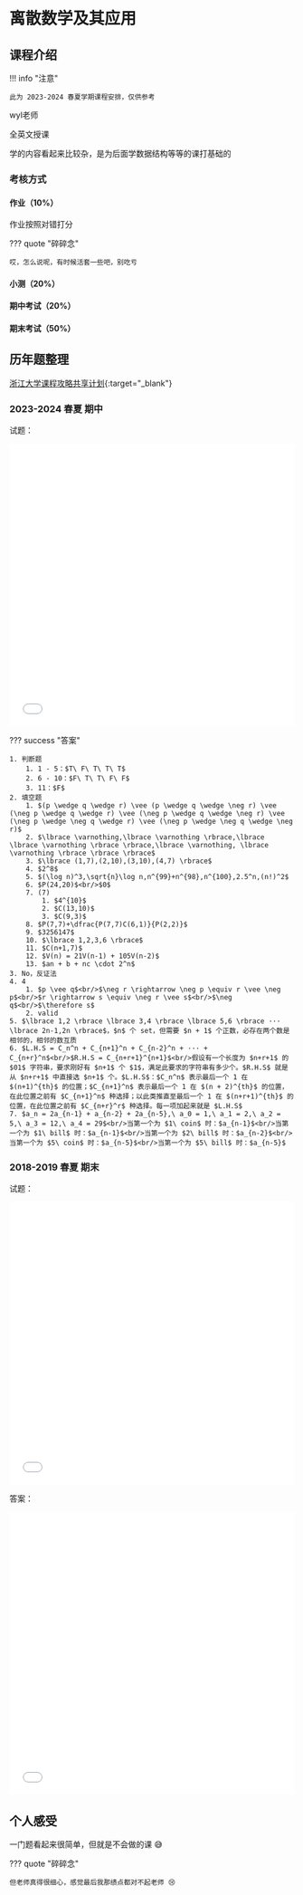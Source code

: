 # 离散数学及其应用

<!-- !!! tip "说明"

    本文档正在更新中…… -->

## 课程介绍

!!! info "注意"

    此为 2023-2024 春夏学期课程安排，仅供参考

wyl老师

全英文授课

学的内容看起来比较杂，是为后面学数据结构等等的课打基础的

### 考核方式

#### 作业（10%）

作业按照对错打分

??? quote "碎碎念"

    哎，怎么说呢，有时候活套一些吧，别吃亏

#### 小测（20%）

#### 期中考试（20%）

#### 期末考试（50%）

## 历年题整理

[浙江大学课程攻略共享计划](https://qsctech.github.io/zju-icicles/%E7%A6%BB%E6%95%A3%E6%95%B0%E5%AD%A6%E5%8F%8A%E5%85%B6%E5%BA%94%E7%94%A8/){:target="_blank"}

### 2023-2024 春夏 期中

试题：

<embed src="../../../file/discrete_math/discrete_doc3.pdf" type="application/pdf" width="100%" height="500" />

??? success "答案"

    1. 判断题
        1. 1 - 5：$T\ F\ T\ T\ T$
        2. 6 - 10：$F\ T\ T\ F\ F$
        3. 11：$F$
    2. 填空题
        1. $(p \wedge q \wedge r) \vee (p \wedge q \wedge \neg r) \vee (\neg p \wedge q \wedge r) \vee (\neg p \wedge q \wedge \neg r) \vee (\neg p \wedge \neg q \wedge r) \vee (\neg p \wedge \neg q \wedge \neg r)$
        2. $\lbrace \varnothing,\lbrace \varnothing \rbrace,\lbrace \lbrace \varnothing \rbrace \rbrace,\lbrace \varnothing, \lbrace \varnothing \rbrace \rbrace \rbrace$
        3. $\lbrace (1,7),(2,10),(3,10),(4,7) \rbrace$
        4. $2^8$
        5. $(\log n)^3,\sqrt{n}\log n,n^{99}+n^{98},n^{100},2.5^n,(n!)^2$
        6. $P(24,20)$<br/>$0$
        7. (7)
            1. $4^{10}$
            2. $C(13,10)$
            3. $C(9,3)$
        8. $P(7,7)+\dfrac{P(7,7)C(6,1)}{P(2,2)}$
        9. $3256147$
        10. $\lbrace 1,2,3,6 \rbrace$
        11. $C(n+1,7)$
        12. $V(n) = 21V(n-1) + 105V(n-2)$
        13. $an + b + nc \cdot 2^n$
    3. No，反证法
    4. 4
        1. $p \vee q$<br/>$\neg r \rightarrow \neg p \equiv r \vee \neg p$<br/>$r \rightarrow s \equiv \neg r \vee s$<br/>$\neg q$<br/>$\therefore s$
        2. valid
    5. $\lbrace 1,2 \rbrace \lbrace 3,4 \rbrace \lbrace 5,6 \rbrace ··· \lbrace 2n-1,2n \rbrace$，$n$ 个 set，但需要 $n + 1$ 个正数，必存在两个数是相邻的，相邻的数互质
    6. $L.H.S = C_n^n + C_{n+1}^n + C_{n-2}^n + ··· + C_{n+r}^n$<br/>$R.H.S = C_{n+r+1}^{n+1}$<br/>假设有一个长度为 $n+r+1$ 的 $01$ 字符串，要求刚好有 $n+1$ 个 $1$，满足此要求的字符串有多少个。$R.H.S$ 就是从 $n+r+1$ 中直接选 $n+1$ 个。$L.H.S$：$C_n^n$ 表示最后一个 1 在 $(n+1)^{th}$ 的位置；$C_{n+1}^n$ 表示最后一个 1 在 $(n + 2)^{th}$ 的位置，在此位置之前有 $C_{n+1}^n$ 种选择；以此类推直至最后一个 1 在 $(n+r+1)^{th}$ 的位置，在此位置之前有 $C_{n+r}^r$ 种选择。每一项加起来就是 $L.H.S$
    7. $a_n = 2a_{n-1} + a_{n-2} + 2a_{n-5},\ a_0 = 1,\ a_1 = 2,\ a_2 = 5,\ a_3 = 12,\ a_4 = 29$<br/>当第一个为 $1\ coin$ 时：$a_{n-1}$<br/>当第一个为 $1\ bill$ 时：$a_{n-1}$<br/>当第一个为 $2\ bill$ 时：$a_{n-2}$<br/>当第一个为 $5\ coin$ 时：$a_{n-5}$<br/>当第一个为 $5\ bill$ 时：$a_{n-5}$

### 2018-2019 春夏 期末

试题：

<embed src="../../../file/discrete_math/discrete_doc1.pdf" type="application/pdf" width="100%" height="500" />

答案：

<embed src="../../../file/discrete_math/discrete_doc2.pdf" type="application/pdf" width="100%" height="500" />

## 个人感受

一门题看起来很简单，但就是不会做的课 😅

??? quote "碎碎念"

    但老师真得很细心，感觉最后我那绩点都对不起老师 😢